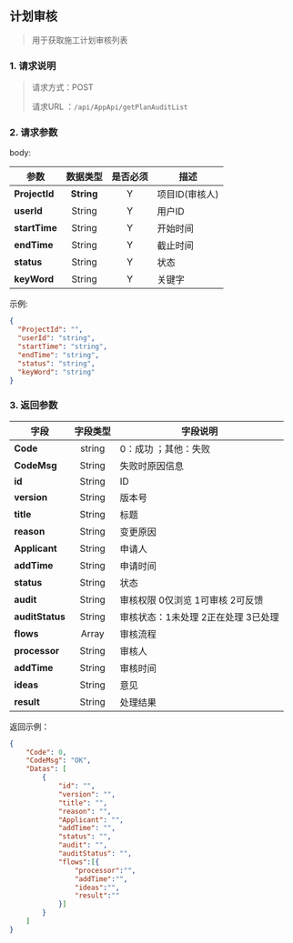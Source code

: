 ## 计划审核

> 用于获取施工计划审核列表

### 1. 请求说明

> 请求方式：POST
>
> 请求URL ：`/api/AppApi/getPlanAuditList`

### 2. 请求参数

body:

| **参数**                | **数据类型** |  是否必须  | 描述     |
| ------------------------- | :--------: | :--: | ------------------------------------------------------------ |
| **ProjectId** | **String** |  Y   | 项目ID(审核人)                                               |
| **userId** | String | Y | 用户ID |
| **startTime** | String | Y | 开始时间 |
| **endTime** | String | Y | 截止时间 |
| **status** | String | Y | 状态 |
| **keyWord** | String | Y | 关键字 |

示例:

``` json
{
  "ProjectId": "",
  "userId": "string",
  "startTime": "string",
  "endTime": "string",
  "status": "string",
  "keyWord": "string"
}
```
### 3. 返回参数

| 字段            | 字段类型 | 字段说明                              |
| --------------- | :------: | ------------------------------------- |
| **Code**        |  string  | 0：成功 ；其他：失败                  |
| **CodeMsg**     |  String  | 失败时原因信息                        |
| **id**          |  String  | ID                                    |
| **version**     |  String  | 版本号                                |
| **title**       |  String  | 标题                                  |
| **reason**      |  String  | 变更原因                              |
| **Applicant**   |  String  | 申请人                                |
| **addTime**     |  String  | 申请时间                              |
| **status**      |  String  | 状态                                  |
| **audit**       |  String  | 审核权限 0仅浏览 1可审核 2可反馈      |
| **auditStatus** |  String  | 审核状态：1未处理  2正在处理  3已处理 |
| **flows**       |  Array   | 审核流程                              |
| **processor**   |  String  | 审核人                                |
| **addTime**     |  String  | 审核时间                              |
| **ideas**       |  String  | 意见                                  |
| **result**      |  String  | 处理结果                              |

返回示例：

```json
{
    "Code": 0, 
    "CodeMsg": "OK", 
    "Datas": [
        {
            "id": "", 
            "version": "", 
            "title": "", 
            "reason": "", 
            "Applicant": "", 
            "addTime": "", 
            "status": "", 
            "audit": "", 
            "auditStatus": "",
            "flows":[{
                "processor":"",
                "addTime":"",
                "ideas":"",
                "result":""
            }]
        }
    ]
}
```